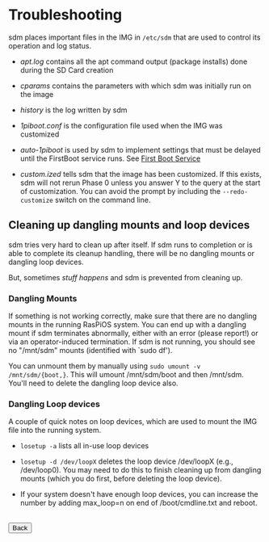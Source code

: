 # Troubleshooting

sdm places important files in the IMG in `/etc/sdm` that are used to control its operation and log status.

* *apt.log* contains all the apt command output (package installs) done during the SD Card creation

* *cparams* contains the parameters with which sdm was initially run on the image

* *history* is the log written by sdm

* *1piboot.conf* is the configuration file used when the IMG was customized

* *auto-1piboot* is used by sdm to implement settings that must be delayed until the FirstBoot service runs. See <a href="First-Boot-Service.md">First Boot Service</a>

* *custom.ized* tells sdm that the image has been customized. If this exists, sdm will not rerun Phase 0 unless you answer Y to the query at the start of customization. You can avoid the prompt by including the `--redo-customize` switch on the command line.

## Cleaning up dangling mounts and loop devices

sdm tries very hard to clean up after itself. If sdm runs to completion or is able to complete its cleanup handling, there will be no dangling mounts or dangling loop devices.

But, sometimes *stuff happens* and sdm is prevented from cleaning up.

### Dangling Mounts

If something is not working correctly, make sure that there are no dangling mounts in the running RasPiOS system. You can end up with a dangling mount if sdm terminates abnormally, either with an error (please report!) or via an operator-induced termination. If sdm is not running, you should see no "/mnt/sdm" mounts (identified with `sudo df'). 

You can unmount them by manually using `sudo umount -v /mnt/sdm/{boot,}`. This will umount /mnt/sdm/boot and then /mnt/sdm. You'll need to delete the dangling loop device also.

### Dangling Loop devices

A couple of quick notes on loop devices, which are used to mount the IMG file into the running system.

* `losetup -a` lists all in-use loop devices

* `losetup -d /dev/loopX` deletes the loop device /dev/loopX (e.g., /dev/loop0). You may need to do this to finish cleaning up from dangling mounts (which you do first, before deleting the loop device).

* If your system doesn't have enough loop devices, you can increase the number by adding max_loop=n on end of /boot/cmdline.txt and reboot.
<br>
<form>
<input type="button" value="Back" onclick="history.back()">
</form>

